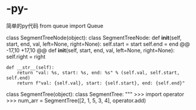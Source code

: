 # -py-
简单的py代码
from queue import Queue


class SegmentTreeNode(object):
class SegmentTreeNode:
    def __init__(self, start, end, val, left=None, right=None):
        self.start = start
        self.end = end
@@ -17,10 +17,10 @@ def __init__(self, start, end, val, left=None, right=None):
        self.right = right

    def __str__(self):
        return "val: %s, start: %s, end: %s" % (self.val, self.start, self.end)
        return f"val: {self.val}, start: {self.start}, end: {self.end}"


class SegmentTree(object):
class SegmentTree:
    """
    >>> import operator
    >>> num_arr = SegmentTree([2, 1, 5, 3, 4], operator.add)
